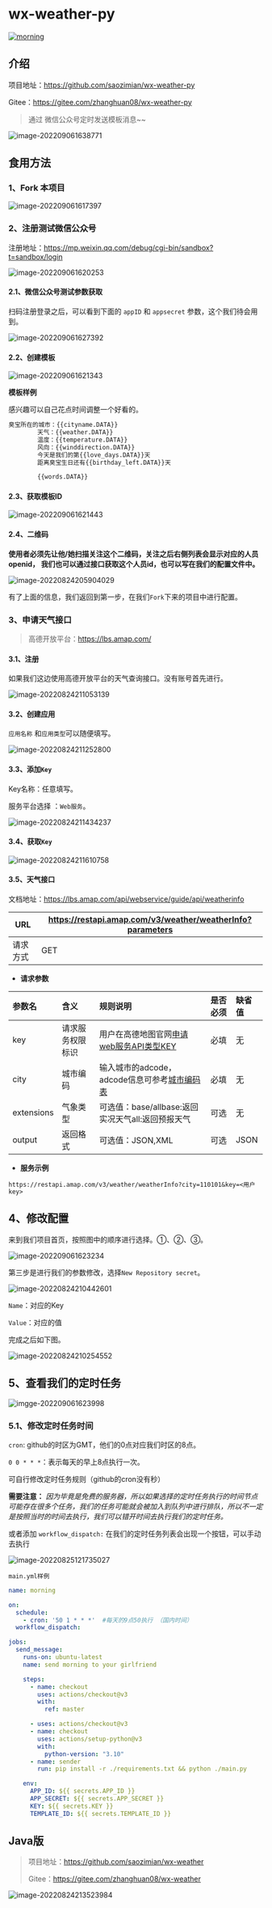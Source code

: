 # wx-weather-py

[![morning](https://github.com/saozimian/wx-weather-py/actions/workflows/main.yml/badge.svg)](https://github.com/saozimian/wx-weather-py/actions/workflows/main.yml)

## 介绍

项目地址：https://github.com/saozimian/wx-weather-py

Gitee：https://gitee.com/zhanghuan08/wx-weather-py

> 通过 微信公众号定时发送模板消息~~

![image-202209061638771](https://image.codehuan.com/image/202209061638771.png)

## 食用方法

### 1、Fork 本项目

![image-202209061617397](https://image.codehuan.com/image/202209061617397.jpg)

### 2、注册测试微信公众号

注册地址：https://mp.weixin.qq.com/debug/cgi-bin/sandbox?t=sandbox/login

![image-202209061620253](https://image.codehuan.com/image/202209061620253.png)

#### 2.1、微信公众号测试参数获取

扫码注册登录之后，可以看到下面的 `appID` 和 `appsecret` 参数，这个我们待会用到。

![image-202209061627392](https://image.codehuan.com/image/202209061627392.png)

#### 2.2、创建模板

![image-202209061621343](https://image.codehuan.com/image/202209061621343.png)


**模板样例**

感兴趣可以自己花点时间调整一个好看的。

```xml
臭宝所在的城市：{{cityname.DATA}}
        天气：{{weather.DATA}}
        温度：{{temperature.DATA}}
        风向：{{winddirection.DATA}}
        今天是我们的第{{love_days.DATA}}天
        距离臭宝生日还有{{birthday_left.DATA}}天

        {{words.DATA}}
```

#### 2.3、获取模板ID

![image-202209061621443](https://image.codehuan.com/image/202209061621443.png)

#### 2.4、二维码

**使用者必须先让他/她扫描关注这个二维码，关注之后右侧列表会显示对应的人员openid，
我们也可以通过接口获取这个人员id，也可以写在我们的配置文件中。**

![image-20220824205904029](https://image.codehuan.com/image/202209061622123.png)

有了上面的信息，我们返回到第一步，在我们`Fork`下来的项目中进行配置。

### 3、申请天气接口

> 高德开放平台：https://lbs.amap.com/

#### 3.1、注册

如果我们这边使用高德开放平台的天气查询接口。没有账号首先进行。

![image-20220824211053139](https://image.codehuan.com/image/202209061622589.png)

#### 3.2、创建应用

`应用名称` 和`应用类型`可以随便填写。

![image-20220824211252800](https://image.codehuan.com/image/202209061622894.png)

#### 3.3、添加`Key`

Key名称：任意填写。

服务平台选择 ：`Web服务`。

![image-20220824211434237](https://image.codehuan.com/image/202209061622383.png)

#### 3.4、获取`Key`

![image-20220824211610758](https://image.codehuan.com/image/202209061622263.png)

#### 3.5、天气接口

文档地址：https://lbs.amap.com/api/webservice/guide/api/weatherinfo

| URL      | https://restapi.amap.com/v3/weather/weatherInfo?parameters |
| -------- | ---------------------------------------------------------- |
| 请求方式 | GET                                                        |

- **请求参数**

| 参数名     | 含义             | 规则说明                                                     | 是否必须 | 缺省值 |
| :--------- | :--------------- | :----------------------------------------------------------- | :------- | :----- |
| key        | 请求服务权限标识 | 用户在高德地图官网[申请web服务API类型KEY](https://lbs.amap.com/dev/) | 必填     | 无     |
| city       | 城市编码         | 输入城市的adcode，adcode信息可参考[城市编码表](https://lbs.amap.com/api/webservice/download) | 必填     | 无     |
| extensions | 气象类型         | 可选值：base/allbase:返回实况天气all:返回预报天气            | 可选     | 无     |
| output     | 返回格式         | 可选值：JSON,XML                                             | 可选     | JSON   |

- **服务示例**

```shell
https://restapi.amap.com/v3/weather/weatherInfo?city=110101&key=<用户key>
```

## 4、修改配置

来到我们项目首页，按照图中的顺序进行选择。①、②、③。

![image-202209061623234](https://image.codehuan.com/image/202209061623234.png)

第三步是进行我们的参数修改，选择`New Repository secret`。

![image-20220824210442601](https://image.codehuan.com/image/202209061623494.png)

`Name`：对应的Key

`Value`：对应的值

完成之后如下图。

![image-20220824210254552](https://image.codehuan.com/image/202209061623436.png)

## 5、查看我们的定时任务

![imgge-202209061623998](https://image.codehuan.com/image/202209061623998.png)

### 5.1、修改定时任务时间

`cron`: github的时区为GMT，他们的0点对应我们时区的8点。

`0 0 * * *`：表示每天的早上8点执行一次。

可自行修改定时任务规则（github的cron没有秒）

**需要注意：**
*因为毕竟是免费的服务器，所以如果选择的定时任务执行的时间节点可能存在很多个任务，我们的任务可能就会被加入到队列中进行排队，所以不一定是按照当时的时间去执行，我们可以错开时间去执行我们的定时任务。*

或者添加 `workflow_dispatch:` 在我们的定时任务列表会出现一个按钮，可以手动去执行

![image-20220825121735027](https://image.codehuan.com/image/202209061623866.png)

`main.yml样例`
```yaml
name: morning

on:
  schedule:
    - cron: '50 1 * * *'  #每天的9点50执行 （国内时间）  
  workflow_dispatch:

jobs:
  send_message:
    runs-on: ubuntu-latest
    name: send morning to your girlfriend

    steps:
      - name: checkout
        uses: actions/checkout@v3
        with:
          ref: master

      - uses: actions/checkout@v3
      - name: checkout
        uses: actions/setup-python@v3
        with:
          python-version: "3.10"
      - name: sender
        run: pip install -r ./requirements.txt && python ./main.py

    env:
      APP_ID: ${{ secrets.APP_ID }}
      APP_SECRET: ${{ secrets.APP_SECRET }}
      KEY: ${{ secrets.KEY }}
      TEMPLATE_ID: ${{ secrets.TEMPLATE_ID }}


```

## Java版

> 项目地址：https://github.com/saozimian/wx-weather
>
> Gitee：https://gitee.com/zhanghuan08/wx-weather

![image-20220824213523984](https://image.codehuan.com/image/202209061623380.png)
